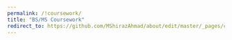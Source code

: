 ```yaml
---
permalink: /!coursework/
title: "BS/MS Coursework"
redirect_to: https://github.com/MShirazAhmad/about/edit/master/_pages/coursework.md
---
```

